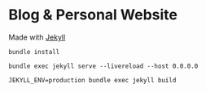 # Blog & Personal Website

Made with [Jekyll](https://jekyllrb.com/)

```
bundle install

bundle exec jekyll serve --livereload --host 0.0.0.0

JEKYLL_ENV=production bundle exec jekyll build
```

